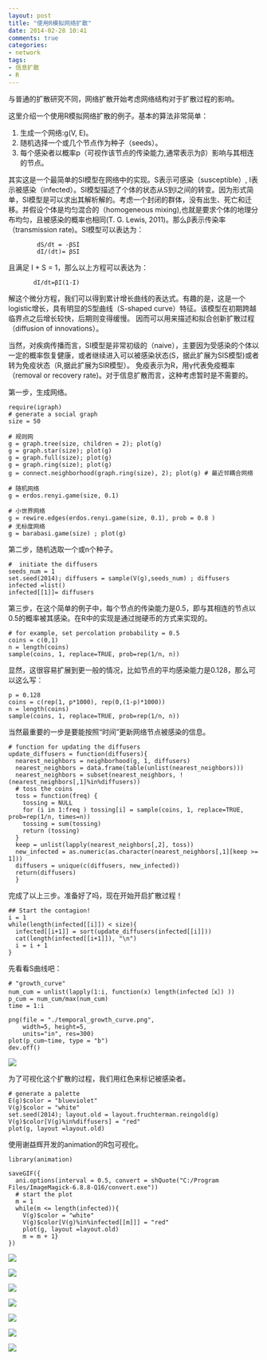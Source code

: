 ```yaml
---
layout: post
title: "使用R模拟网络扩散"
date: 2014-02-28 10:41
comments: true
categories: 
- network
tags:
- 信息扩散
- R
---
```


与普通的扩散研究不同，网络扩散开始考虑网络结构对于扩散过程的影响。

这里介绍一个使用R模拟网络扩散的例子。基本的算法非常简单：

1. 生成一个网络:g(V, E)。
2. 随机选择一个或几个节点作为种子（seeds）。
3. 每个感染者以概率p（可视作该节点的传染能力,通常表示为β）影响与其相连的节点。

其实这是一个最简单的SI模型在网络中的实现。S表示可感染（susceptible）, I表示被感染（infected）。SI模型描述了个体的状态从S到I之间的转变。因为形式简单，SI模型是可以求出其解析解的。考虑一个封闭的群体，没有出生、死亡和迁移。并假设个体是均匀混合的（homogeneous mixing),也就是要求个体的地理分布均匀，且被感染的概率也相同(T. G. Lewis, 2011)。那么β表示传染率（transmission rate)。SI模型可以表达为：

            dS/dt = -βSI
            dI/(dt)= βSI

且满足 I + S = 1，那么以上方程可以表达为：

           dI/dt=βI(1-I) 

解这个微分方程，我们可以得到累计增长曲线的表达式。有趣的是，这是一个logistic增长，具有明显的S型曲线（S-shaped curve）特征。该模型在初期跨越临界点之后增长较快，后期则变得缓慢。 因而可以用来描述和拟合创新扩散过程（diffusion of innovations）。 

当然，对疾病传播而言，SI模型是非常初级的（naive），主要因为受感染的个体以一定的概率恢复健康，或者继续进入可以被感染状态(S，据此扩展为SIS模型)或者转为免疫状态（R,据此扩展为SIR模型）。 免疫表示为R，用γ代表免疫概率（removal or recovery rate)。对于信息扩散而言，这种考虑暂时是不需要的。

第一步，生成网络。

	require(igraph)
	# generate a social graph
	size = 50
	
	# 规则网
	g = graph.tree(size, children = 2); plot(g)
	g = graph.star(size); plot(g)
	g = graph.full(size); plot(g)
	g = graph.ring(size); plot(g)
	g = connect.neighborhood(graph.ring(size), 2); plot(g) # 最近邻耦合网络
	
	# 随机网络
	g = erdos.renyi.game(size, 0.1)

	# 小世界网络
	g = rewire.edges(erdos.renyi.game(size, 0.1), prob = 0.8 )
    # 无标度网络
	g = barabasi.game(size) ; plot(g)
	


第二步，随机选取一个或n个种子。

	#  initiate the diffusers
	seeds_num = 1
	set.seed(2014); diffusers = sample(V(g),seeds_num) ; diffusers
	infected =list()
	infected[[1]]= diffusers
	

第三步，在这个简单的例子中，每个节点的传染能力是0.5，即与其相连的节点以0.5的概率被其感染。在R中的实现是通过抛硬币的方式来实现的。

	# for example, set percolation probability = 0.5
	coins = c(0,1)
	n = length(coins)
	sample(coins, 1, replace=TRUE, prob=rep(1/n, n))
	

显然，这很容易扩展到更一般的情况，比如节点的平均感染能力是0.128，那么可以这么写：

	p = 0.128
	coins = c(rep(1, p*1000), rep(0,(1-p)*1000))
	n = length(coins)
	sample(coins, 1, replace=TRUE, prob=rep(1/n, n))
	
当然最重要的一步是要能按照“时间”更新网络节点被感染的信息。

	# function for updating the diffusers
	update_diffusers = function(diffusers){
	  nearest_neighbors = neighborhood(g, 1, diffusers)
	  nearest_neighbors = data.frame(table(unlist(nearest_neighbors)))
	  nearest_neighbors = subset(nearest_neighbors, !(nearest_neighbors[,1]%in%diffusers))
	  # toss the coins
	  toss = function(freq) {
	    tossing = NULL
	    for (i in 1:freq ) tossing[i] = sample(coins, 1, replace=TRUE, prob=rep(1/n, times=n))
	    tossing = sum(tossing)
	    return (tossing)
	  }
	  keep = unlist(lapply(nearest_neighbors[,2], toss))
	  new_infected = as.numeric(as.character(nearest_neighbors[,1][keep >= 1]))
	  diffusers = unique(c(diffusers, new_infected))
	  return(diffusers)
	  }
	

完成了以上三步。准备好了吗，现在开始开启扩散过程！
	
	## Start the contagion!
	i = 1
	while(length(infected[[i]]) < size){ 
	  infected[[i+1]] = sort(update_diffusers(infected[[i]]))
	  cat(length(infected[[i+1]]), "\n")
	  i = i + 1
	}

先看看S曲线吧：

    # "growth_curve"
    num_cum = unlist(lapply(1:i, function(x) length(infected［x］) ))
    p_cum = num_cum/max(num_cum)
    time = 1:i
    
    png(file = "./temporal_growth_curve.png", 
    	width=5, height=5, 
    	units="in", res=300)
    plot(p_cum~time, type = "b")
    dev.off()

![](http://farm8.staticflickr.com/7299/12845959103_e19cd9cd99_n.jpg)

为了可视化这个扩散的过程，我们用红色来标记被感染者。

	# generate a palette
	E(g)$color = "blueviolet"
	V(g)$color = "white"
	set.seed(2014); layout.old = layout.fruchterman.reingold(g) 
	V(g)$color[V(g)%in%diffusers] = "red"
	plot(g, layout =layout.old)

使用谢益辉开发的animation的R包可视化。

	library(animation)
	
	saveGIF({
	  ani.options(interval = 0.5, convert = shQuote("C:/Program Files/ImageMagick-6.8.8-Q16/convert.exe"))
	  # start the plot
	  m = 1
	  while(m <= length(infected)){
	    V(g)$color = "white"
	    V(g)$color[V(g)%in%infected[[m]]] = "red"
	    plot(g, layout =layout.old)
	    m = m + 1}
	})


![](http://farm4.staticflickr.com/3806/12826172695_368a6f50a2_o.gif)

![](http://farm3.staticflickr.com/2848/12826237753_d8c97b1019_o.gif)

![](http://farm4.staticflickr.com/3729/12826584654_c84452f397_o.gif)

![](http://farm3.staticflickr.com/2851/12826173505_34649f488d_o.gif)

![](http://farm8.staticflickr.com/7391/12826173255_574e471023_o.gif)

![](http://farm4.staticflickr.com/3675/12826584484_7c6f35380c_o.gif)

![](http://farm8.staticflickr.com/7432/12826173045_ef3548ec04_o.gif)